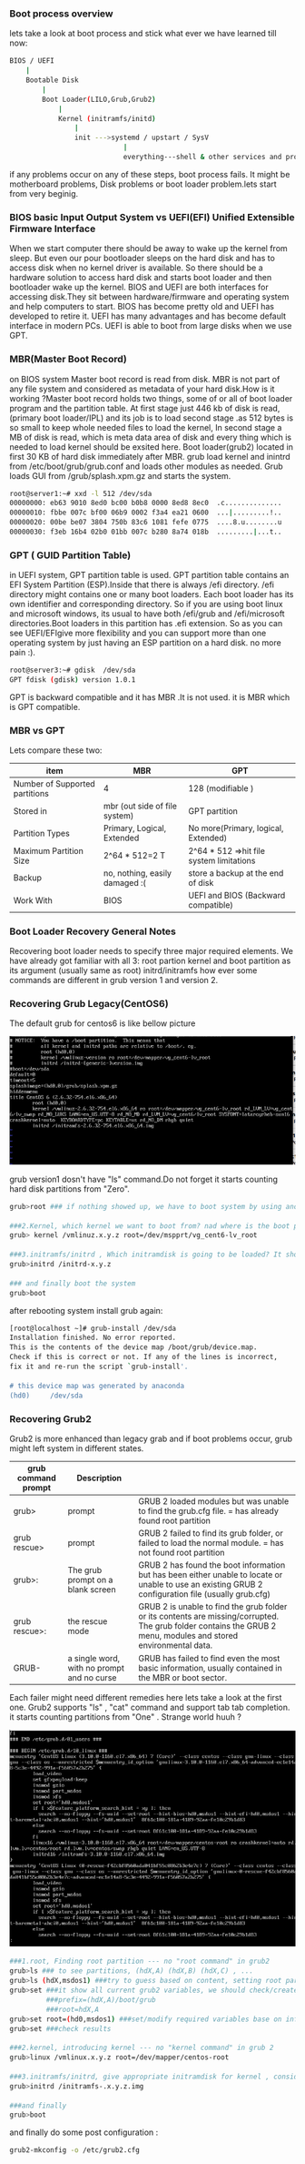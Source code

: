 ### Boot process overview
lets take a look at boot process and stick what ever we have learned till now:

```bash
BIOS / UEFI
    |
    Bootable Disk
        |
        Boot Loader(LILO,Grub,Grub2)
            |
            Kernel (initramfs/initd)
                |
                init --->systemd / upstart / SysV
                            |
                            everything---shell & other services and programs
```

if any problems occur on any of these steps, boot process fails. It might be motherboard problems, Disk problems or boot loader problem.lets start from very beginig.

### BIOS basic Input Output System vs UEFI(EFI) Unified Extensible Firmware Interface
When we start computer there should be away to wake up the kernel from sleep. But even our pour bootloader sleeps on the hard disk and has to access disk when no kernel driver is available. So there should be a hardware solution to access hard disk and starts boot loader and then bootloader wake up the kernel.
BIOS and UEFI are both interfaces for accessing disk.They sit between hardware/firmware and operating system and help computers to start. BIOS has become pretty old and UEFI has developed to retire it. UEFI has many advantages and has become default interface in modern PCs. UEFI is able to boot from large disks when we use GPT.

### MBR(Master Boot Record)
on BIOS system Master boot record is read from disk. MBR is not part of any file system and considered as metadata of your hard disk.How is it working ?Master boot record holds two things, some of or all of boot loader program and the partition table. At first stage just 446 kb of disk is read, (primary boot loader/IPL) and its job is to load second stage .as 512 bytes is so small to keep whole needed files to load the kernel, In second stage a MB of disk is read, which is meta data area of disk and every thing which is needed to load kernel should be exsited here. Boot loader(grub2) located in first 30 KB of hard disk immediately after MBR. grub load kernel and inintrd from /etc/boot/grub/grub.conf and loads other modules as needed. Grub loads GUI from /grub/splash.xpm.gz and starts the system.

```bash
root@server1:~# xxd -l 512 /dev/sda
00000000: eb63 9010 8ed0 bc00 b0b8 0000 8ed8 8ec0  .c..............
00000010: fbbe 007c bf00 06b9 0002 f3a4 ea21 0600  ...|.........!..
00000020: 00be be07 3804 750b 83c6 1081 fefe 0775  ....8.u........u
00000030: f3eb 16b4 02b0 01bb 007c b280 8a74 018b  .........|...t..
```

### GPT ( GUID Partition Table)
in UEFI system, GPT partition table is used. GPT partition table contains an EFI System Partition (ESP).Inside that there is always /efi directory. /efi directory might contains one or many boot loaders. Each boot loader has its own identifier and corresponding directory. So if you are using boot linux and microsoft windows, its usual to have both /efi/grub and /efi/microsoft directories.Boot loaders in this partition has .efi extension. So as you can see UEFI/EFIgive more flexibility and you can support more than one operating system by just having an ESP partition on a hard disk. no more pain :).

```bash
root@server3:~# gdisk  /dev/sda
GPT fdisk (gdisk) version 1.0.1
```
GPT is backward compatible and it has MBR .It is not used. it is MBR which is GPT compatible.

### MBR vs GPT
Lets compare these two:

|item|MBR|GPT|
|---|---|---|
|Number of Supported partitions|4|128 (modifiable )|
|Stored in|mbr (out side of file system)|GPT  partition|
|Partition Types|Primary, Logical, Extended|No more(Primary, logical, Extended)|
|Maximum Partition Size|2^64 * 512=2 T|2^64 * 512 =>hit file system limitations|
|Backup|no, nothing, easily damaged :(|store a backup at the end of disk|
|Work With|BIOS|UEFI and BIOS (Backward compatible)|

### Boot Loader Recovery General Notes
Recovering boot loader needs to specify three major required elements. We have already got familiar with all 3:
root partion
kernel and boot partition as its argument (usually same as root)
initrd/initramfs
how ever some commands are different in grub version 1 and version 2.

### Recovering Grub Legacy(CentOS6)

The default grub for centos6 is like bellow picture

![Centos6 grub](./pic/grub-cent6.png)

grub version1 dosn't have "ls" command.Do not forget it starts counting hard disk partitions from "Zero".

```bash
grub>root ### if nothing showed up, we have to boot system by using another media

###2.Kernel, which kernel we want to boot from? nad where is the boot partition? consider lvm :(
grub> kernel /vmlinuz.x.y.z root=/dev/mspprt/vg_cent6-lv_root

###3.initramfs/initrd , Which initramdisk is going to be loaded? It should be the same as kernel version
grub>initrd /initrd-x.y.z

### and finally boot the system
grub>boot
```
after rebooting system install grub again:

```bash
[root@localhost ~]# grub-install /dev/sda
Installation finished. No error reported.
This is the contents of the device map /boot/grub/device.map.
Check if this is correct or not. If any of the lines is incorrect,
fix it and re-run the script `grub-install'.

# this device map was generated by anaconda
(hd0)     /dev/sda
```
### Recovering Grub2
Grub2 is more enhanced than legacy grab and if boot problems occur, grub might left system in different states.

|grub command prompt|Description| |
|---|---|---|
|grub>|prompt|GRUB 2 loaded modules but was unable to find the grub.cfg file. = has already found root partition|
|grub rescue>|prompt|GRUB 2 failed to find its grub folder, or failed to load the normal module. = has not found root partition|
|grub>:|The grub prompt on a blank screen|GRUB 2 has found the boot information but has been either unable to locate or unable to use an existing GRUB 2 configuration file (usually grub.cfg)|
|grub rescue>:|the rescue mode|GRUB 2 is unable to find the grub folder or its contents are missing/corrupted. The grub folder contains the GRUB 2 menu, modules and stored environmental data.|
|GRUB-|a single word, with no prompt and no curse|GRUB has failed to find even the most basic information, usually contained in the MBR or boot sector.|

Each failer might need different remedies here lets take a look at the first one. Grub2 supports "ls" , "cat" command and support tab tab completion. it starts counting partitions from "One" . Strange world huuh ?

![Centos7 grub](./pic/grub-cent7.png)

```bash
###1.root, Finding root partition --- no "root command" in grub2
grub>ls ### to see partitions, (hdX,A) (hdX,B) (hdX,C) , ...
grub>ls (hdX,msdos1) ###try to guess based on content, setting root partition in grub 2 is different from grub 1
grub>set ###it show all current grub2 variables, we should check/create/fix two of them:
         ###prefix=(hdX,A)/boot/grub
         ###root=hdX,A
grub>set root=(hd0,msdos1) ###set/modify required variables base on information that we have got from ls
grub>set ###check results

###2.kernel, introducing kernel --- no "kernel command" in grub 2
grub>linux /vmlinux.x.y.z root=/dev/mapper/centos-root

###3.initramfs/initrd, give appropriate initramdisk for kernel , consider versions 
grub>initrd /initramfs-.x.y.z.img

###and finally
grub>boot
```

and finally do some post configuration :

```bash
grub2-mkconfig -o /etc/grub2.cfg

```

